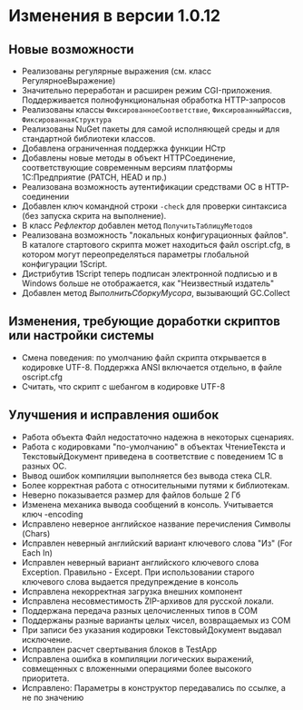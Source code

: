# Изменения в версии 1.0.12

## Новые возможности

* Реализованы регулярные выражения (см. класс РегулярноеВыражение)
* Значительно переработан и расширен режим CGI-приложения. Поддерживается полнофункциональная обработка HTTP-запросов
* Реализованы классы ```ФиксированноеСоответствие```, ```ФиксированныйМассив```, ```ФиксированнаяСтруктура```
* Реализованы NuGet пакеты для самой исполняющей среды и для стандартной библиотеки классов.
* Добавлена ограниченная поддержка функции НСтр
* Добавлены новые методы в объект HTTPСоединение, соответствующие современным версиям платформы 1С:Предприятие (PATCH, HEAD и пр.)
* Реализована возможность аутентификации средствами ОС в HTTP-соединении
* Добавлен ключ командной строки ```-check``` для проверки синтаксиса (без запуска скрита на выполнение).
* В класс *Рефлектор* добавлен метод `ПолучитьТаблицуМетодов`
* Реализована возможность "локальных конфигурационных файлов". В каталоге стартового скрипта может находиться файл oscript.cfg, в котором могут переопределяться параметры глобальной конфигурации 1Script.
* Дистрибутив 1Script теперь подписан электронной подписью и в Windows больше не отображается, как "Неизвестный издатель"
* Добавлен метод *ВыполнитьСборкуМусора*, вызывающий GC.Collect

## Изменения, требующие доработки скриптов или настройки системы

* Смена поведения: по умолчанию файл скрипта открывается в кодировке UTF-8. Поддержка ANSI включается отдельно, в файле oscript.cfg
* Считать, что скрипт с шебангом в кодировке UTF-8

## Улучшения и исправления ошибок

* Работа объекта Файл недостаточно надежна в некоторых сценариях.
* Работа с кодировками "по-умолчанию" в объектах ЧтениеТекста и ТекстовыйДокумент приведена в соответствие с поведением 1С в разных ОС.
* Вывод ошибок компиляции выполняется без вывода стека CLR.
* Более корректная работа с относительными путями к библиотекам.
* Неверно показывается размер для файлов больше 2 Гб
* Изменена механика вывода сообщений в консоль. Учитывается ключ -encoding
* Исправлено неверное английское название перечисления Символы (Chars)
* Исправлен неверный английский вариант ключевого слова "Из" (For Each In)
* Исправлен неверный вариант английского ключевого слова Exception. Правильно - Except. При использовании старого ключевого слова выдается предупреждение в консоль
* Исправлена некорректная загрузка внешних компонент
* Исправлена несовместимость ZIP-архивов для русской локали.
* Поддержана передача разных целочисленных типов в COM
* Поддержаны разные варианты целых чисел, возвращаемых из COM
* При записи без указания кодировки ТекстовыйДокумент выдавал исключение.
* Исправлен расчет свертывания блоков в TestApp
* Исправлена ошибка в компиляции логических выражений, совмещенных с вложенными операциями более высокого приоритета.
* Исправлено: Параметры в конструктор передавались по ссылке, а не по значению